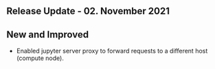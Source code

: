 ## Release Update - 02. November 2021

## New and Improved

-   Enabled jupyter server proxy to forward requests to a different host
    (compute node).

 
